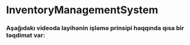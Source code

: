  <h1>InventoryManagementSystem</h1>
 <h3>Aşağıdakı videoda layihənin işləmə prinsipi haqqında qısa bir təqdimat var:</h3>


